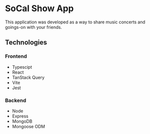 # SoCal Show App

This application was developed as a way to share music concerts and goings-on with your friends.

## Technologies

### Frontend

- Typescipt
- React
- TanStack Query
- Vite
- Jest

### Backend

- Node
- Express
- MongoDB
- Mongoose ODM
